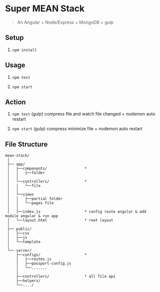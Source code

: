 # Super MEAN Stack
> An Angular + Node/Express + MongoDB + gulp

## Setup
1. `npm install`

## Usage

1. `npm test`

2. `npm start` 

## Action
1. `npm test` (gulp) compress file and watch file changed + nodemon auto restart

2. `npm start` (gulp) compress minimize file <not watch file> + nodemon auto restart 

## File Structure

```
mean-stack/
 │
 ├── app/
 │   ├──components/                 *
 │   │   ├──folder
 │   │
 │   └──controllers/                *
 │   │   └──file
 │   │
 │   └──views
 │   │   ├──partial folder
 │   │	 └──pages file
 │   │
 │   ├──index.js					* config route angular & add module angular & run app
 │   └──layout.html					* root layout
 │
 ├── public/
 │   ├──css
 │   ├──js
 │   └──template    
 │
 └── server/
     ├──configs/					*
     │   ├──routes.js 
     │   ├──passport-config.js
     │   └──.......
     │
     ├──controllers/				* all file api
     ├──helpers/
     └──..../
```